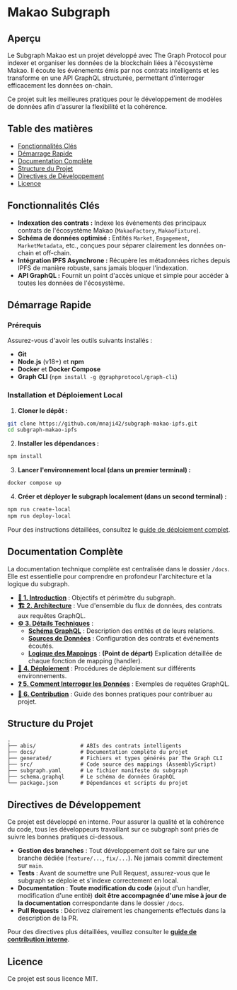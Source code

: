 # Makao Subgraph

## Aperçu

Le Subgraph Makao est un projet développé avec The Graph Protocol pour indexer et organiser les données de la blockchain liées à l'écosystème Makao. Il écoute les événements émis par nos contrats intelligents et les transforme en une API GraphQL structurée, permettant d'interroger efficacement les données on-chain.

Ce projet suit les meilleures pratiques pour le développement de modèles de données afin d'assurer la flexibilité et la cohérence.

## Table des matières

- [Fonctionnalités Clés](#fonctionnalités-clés)
- [Démarrage Rapide](#démarrage-rapide)
- [Documentation Complète](#documentation-complète)
- [Structure du Projet](#structure-du-projet)
- [Directives de Développement](#directives-de-développement)
- [Licence](#licence)

## Fonctionnalités Clés

- **Indexation des contrats :** Indexe les événements des principaux contrats de l'écosystème Makao (`MakaoFactory`, `MakaoFixture`).
- **Schéma de données optimisé :** Entités `Market`, `Engagement`, `MarketMetadata`, etc., conçues pour séparer clairement les données on-chain et off-chain.
- **Intégration IPFS Asynchrone :** Récupère les métadonnées riches depuis IPFS de manière robuste, sans jamais bloquer l'indexation.
- **API GraphQL :** Fournit un point d'accès unique et simple pour accéder à toutes les données de l'écosystème.

## Démarrage Rapide

### Prérequis

Assurez-vous d'avoir les outils suivants installés :

- **Git**
- **Node.js** (v18+) et **npm**
- **Docker** et **Docker Compose**
- **Graph CLI** (`npm install -g @graphprotocol/graph-cli`)

### Installation et Déploiement Local

1. **Cloner le dépôt :**

```bash
git clone https://github.com/mnaji42/subgraph-makao-ipfs.git
cd subgraph-makao-ipfs
```

2. **Installer les dépendances :**

```bash
npm install
```

3. **Lancer l'environnement local (dans un premier terminal) :**

```bash
docker compose up
```

4. **Créer et déployer le subgraph localement (dans un second terminal) :**

```bash
npm run create-local
npm run deploy-local
```

Pour des instructions détaillées, consultez le [guide de déploiement complet](./docs/04-deployment.md).

## Documentation Complète

La documentation technique complète est centralisée dans le dossier `/docs`. Elle est essentielle pour comprendre en profondeur l'architecture et la logique du subgraph.

- **[📄 1. Introduction](./docs/01-introduction.md)** : Objectifs et périmètre du subgraph.
- **[🏗️ 2. Architecture](./docs/02-architecture.md)** : Vue d'ensemble du flux de données, des contrats aux requêtes GraphQL.
- **[⚙️ 3. Détails Techniques](./docs/03-subgraph-details/)** :
  - **[Schéma GraphQL](./docs/03-subgraph-details/01-schema-graphql.md)** : Description des entités et de leurs relations.
  - **[Sources de Données](./docs/03-subgraph-details/02-data-sources.md)** : Configuration des contrats et événements écoutés.
  - **[Logique des Mappings](./docs/03-subgraph-details/03-mappings/00-overview.md)** : **(Point de départ)** Explication détaillée de chaque fonction de mapping (handler).
- **[🚀 4. Déploiement](./docs/04-deployment.md)** : Procédures de déploiement sur différents environnements.
- **[❓ 5. Comment Interroger les Données](./docs/05-how-to-query.md)** : Exemples de requêtes GraphQL.
- **[📝 6. Contribution](./docs/06-contributing.md)** : Guide des bonnes pratiques pour contribuer au projet.

## Structure du Projet

```
.
├── abis/              # ABIs des contrats intelligents
├── docs/              # Documentation complète du projet
├── generated/         # Fichiers et types générés par The Graph CLI
├── src/               # Code source des mappings (AssemblyScript)
├── subgraph.yaml      # Le fichier manifeste du subgraph
├── schema.graphql     # Le schéma de données GraphQL
└── package.json       # Dépendances et scripts du projet
```

## Directives de Développement

Ce projet est développé en interne. Pour assurer la qualité et la cohérence du code, tous les développeurs travaillant sur ce subgraph sont priés de suivre les bonnes pratiques ci-dessous.

- **Gestion des branches** : Tout développement doit se faire sur une branche dédiée (`feature/...`, `fix/...`). Ne jamais commit directement sur `main`.
- **Tests** : Avant de soumettre une Pull Request, assurez-vous que le subgraph se déploie et s'indexe correctement en local.
- **Documentation** : **Toute modification du code** (ajout d'un handler, modification d'une entité) **doit être accompagnée d'une mise à jour de la documentation** correspondante dans le dossier `/docs`.
- **Pull Requests** : Décrivez clairement les changements effectués dans la description de la PR.

Pour des directives plus détaillées, veuillez consulter le [**guide de contribution interne**](./docs/06-contributing.md).

## Licence

Ce projet est sous licence MIT.
